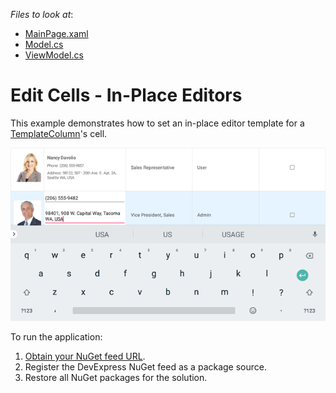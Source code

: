 <!-- default file list -->
*Files to look at*:

* [MainPage.xaml](./DataGrid_InPlaceEditors/MainPage.xaml)
* [Model.cs](./DataGrid_InPlaceEditors/Model.cs)
* [ViewModel.cs](./DataGrid_InPlaceEditors/ViewModel.cs)

<!-- default file list end -->
# Edit Cells - In-Place Editors

This example demonstrates how to set an in-place editor template for a [TemplateColumn](https://docs.devexpress.com/MobileControls/DevExpress.XamarinForms.DataGrid.TemplateColumn)'s cell.

<img src="./img/grid-edit-template.png"/>

To run the application:
1. [Obtain your NuGet feed URL](http://docs.devexpress.com/GeneralInformation/116042/installation/install-devexpress-controls-using-nuget-packages/obtain-your-nuget-feed-url).
2. Register the DevExpress NuGet feed as a package source.
3. Restore all NuGet packages for the solution.
